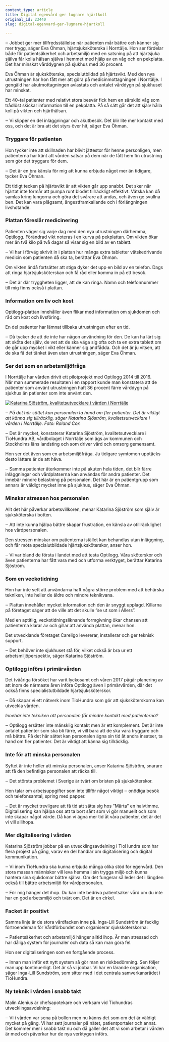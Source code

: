 ```yaml
---
content_type: article
title: Digital egenvård ger lugnare hjärtkoll
original_id: 23440
slug: digital-egenvard-ger-lugnare-hjartkoll

---
```


‒ Jobbet ger mer tillfredsställelse när patienten mår bättre och känner sig mer trygg, säger Eva Öhman, hjärtsjuksköterska i Norrtälje. Hon ser fördelar både för patientsäkerhet och arbetsmiljö med en satsning på att hjärtsjuka själva får kolla hälsan själva i hemmet med hjälp av en våg och en pekplatta. Det har minskat vårddygnen på sjukhus med 36 procent.

Eva Öhman är sjuksköterska, specialutbildad på hjärtsvikt. Med den nya utrustningen har hon fått mer att göra på medicinmottagningen i Norrtälje. I gengäld har akutmottagningen avlastats och antalet vårddygn på sjukhuset har minskat.

Ett 40-tal patienter med relativt stora besvär fick hem en särskild våg som trådlöst skickar information till en pekplatta. På så sätt går det att själv hålla koll på vikten och hjärthälsan.

‒ Vi slipper en del inläggningar och akutbesök. Det blir lite mer kontakt med oss, och det är bra att det styrs över hit, säger Eva Öhman.

### Tryggare för patienten

Hon tycker inte att skillnaden har blivit jättestor för henne personligen, men patienterna har känt att vården satsar på dem när de fått hem fin utrustning som gör det tryggare för dem.

‒ Det är en bra känsla för mig att kunna erbjuda något mer än tidigare, tycker Eva Öhman.

Ett tidigt tecken på hjärtsvikt är att vikten går upp snabbt. Det sker när hjärtat inte förmår att pumpa runt blodet tillräckligt effektivt. Vätska kan då samlas kring lungorna och göra det svårare att andas, och även ge svullna ben. Det kan vara plågsamt, ångestframkallande och i förlängningen livshotande.

### Plattan föreslår medicinering

Patienten väger sig varje dag med den nya utrustningen därhemma, Optilogg. Förändrad vikt noteras i en kurva på pekplattan. Om vikten ökar mer än två kilo på två dagar så visar sig en bild av en tablett.

‒ Vi har i förväg skrivit in i plattan hur många extra tabletter vätskedrivande medicin som patienten då ska ta, berättar Eva Öhman.

Om vikten ändå fortsätter att stiga dyker det upp en bild av en telefon. Dags att ringa hjärtsjuksköterskan och få råd eller komma in på ett besök.

‒ Det är där tryggheten ligger, att de kan ringa. Namn och telefonnummer till mig finns också i plattan.

### Information om liv och kost

Optilogg-plattan innehåller även flikar med information om sjukdomen och råd om kost och livsföring.

En del patienter har lämnat tillbaka utrustningen efter en tid.

‒ Då tycker de att de inte har någon användning för den. De kan ha lärt sig att sköta det själv, de vet att de ska väga sig ofta och ta en extra tablett om de går upp mycket i vikt eller känner sig andfådda. Och det är ju vitsen, att de ska få det tänket även utan utrustningen, säger Eva Öhman.

### Ser det som en arbetsmiljöfråga

I Norrtälje har vården drivit ett pilotprojekt med Optilogg 2014 till 2016. När man summerade resultaten i en rapport kunde man konstatera att de patienter som använt utrustningen haft 36 procent färre vårddygn på sjukhus än patienter som inte använt den.

[![Katarina Sjöström, kvalitetsutvecklare i vården i Norrtälje](https://www.suntarbetsliv.se/wp-content/uploads/2017/02/katarinasjostrom200x220cox.jpg)](https://www.suntarbetsliv.se/wp-content/uploads/2017/02/katarinasjostrom200x220cox.jpg)

‒ _På det här sättet kan personalen ta hand om fler patienter. Det är viktigt att känna sig tillräcklig, säger Katarina Sjöström, kvalitetsutvecklare i vården i Norrtälje. Foto: Roland Cox_

‒ Det är mycket, konstaterar Katarina Sjöström, kvalitetsutvecklare i TioHundra AB, vårdbolaget i Norrtälje som ägs av kommunen och Stockholms läns landsting och som driver vård och omsorg gemensamt.

Hon ser det även som en arbetsmiljöfråga. Ju tidigare symtomen upptäcks desto lättare är de att häva.

‒ Samma patienter återkommer inte på akuten hela tiden, det blir färre inläggningar och vårdplatserna kan användas för andra patienter. Det innebär mindre belastning på personalen. Det här är en patientgrupp som annars är väldigt mycket inne på sjukhus, säger Eva Öhman.

### Minskar stressen hos personalen

Allt det här påverkar arbetsvillkoren, menar Katarina Sjöström som själv är sjuksköterska i botten.

‒ Att inte kunna hjälpa bättre skapar frustration, en känsla av otillräcklighet hos vårdpersonalen.

Den stressen minskar om patienterna istället kan behandlas utan inläggning, och får möta specialutbildade hjärtsjuksköterskor, anser hon.

‒ Vi var bland de första i landet med att testa Optilogg. Våra sköterskor och även patienterna har fått vara med och utforma verktyget, berättar Katarina Sjöström.

### Som en veckotidning

Hon har inte sett att användarna haft några större problem med att behärska tekniken, inte heller de äldre och mindre teknikvana.

‒ Plattan innehåller mycket information och den är snyggt upplagd. Killarna på företaget säger att de ville att det skulle ”se ut som i Allers”.

Med en aptitlig, veckotidningsliknande formgivning ökar chansen att patienterna klarar av och gillar att använda plattan, menar hon.

Det utvecklande företaget Careligo levererar, installerar och ger teknisk support.

‒ Det behöver inte sjukhuset stå för, vilket också är bra ur ett arbetsmiljöperspektiv, säger Katarina Sjöström.

### Optilogg införs i primärvården

Det tvååriga försöket har varit lyckosamt och våren 2017 pågår planering av att inom de närmaste åren införa Optilogg även i primärvården, där det också finns specialistutbildade hjärtsjuksköterskor.

‒ Då skapar vi ett nätverk inom TioHundra som gör att sjuksköterskorna kan utveckla vården.

_Innebär inte tekniken att personalen får mindre kontakt med patienterna?_

‒ Optilogg ersätter inte mänsklig kontakt men är ett komplement. Det är inte antalet patienter som ska bli färre, vi vill bara att de ska vara tryggare och må bättre. På det här sättet kan personalen ägna sin tid åt andra insatser, ta hand om fler patienter. Det är viktigt att känna sig tillräcklig.

### Inte för att minska personalen

Syftet är inte heller att minska personalen, anser Katarina Sjöström, snarare att få den befintliga personalen att räcka till.

‒ Det största problemet i Sverige är tvärt om bristen på sjuksköterskor.

Hon talar om arbetsuppgifter som inte tillför något viktigt ‒ onödiga besök och telefonsamtal, spring med papper.

‒ Det är mycket trevligare att få tid att sätta sig hos ”Märta” en halvtimme. Digitalisering kan hjälpa oss att ta bort sånt som vi gör manuellt och som inte skapar något värde. Då kan vi ägna mer tid åt våra patienter, det är det vi vill allihopa.

### Mer digitalisering i vården

Katarina Sjöström jobbar på en utvecklingsavdelning i TioHundra som har flera projekt på gång, varav en del handlar om digitalisering och digital kommunikation.

‒ Vi inom TioHundra ska kunna erbjuda många olika stöd för egenvård. Den stora massan människor vill leva hemma i sin trygga miljö och kunna hantera sina sjukdomar bättre själva. Om det fungerar så leder det i längden också till bättre arbetsmiljö för vårdpersonalen.

‒ För mig hänger det ihop. Du kan inte bedriva patientsäker vård om du inte har en god arbetsmiljö och tvärt om. Det är en cirkel.

### Facket är positivt

Samma linje är de stora vårdfacken inne på. Inga-Lill Sundström är facklig förtroendeman för Vårdförbundet som organiserar sjuksköterskorna:

‒ Patientsäkerhet och arbetsmiljö hänger alltid ihop. Är man stressad och har dåliga system för journaler och data så kan man göra fel.

Hon ser digitaliseringen som en fortgående process.

‒ Innan man inför ett nytt system så gör man en riskbedömning. Sen följer man upp kontinuerligt. Det är så vi jobbar. Vi har en lärande organisation, säger Inga-Lill Sundström, som sitter med i det centrala samverkansrådet i TioHundra.

### Ny teknik i vården i snabb takt

Malin Alenius är chefsapotekare och verksam vid Tiohundras utvecklingsavdelning:

‒ Vi i vården var sena på bollen men nu känns det som om det är väldigt mycket på gång. Vi har sett journaler på nätet, patientportaler och annat. Det kommer mer i snabb takt nu och då gäller det att vi som arbetar i vården är med och påverkar hur de nya verktygen införs.

